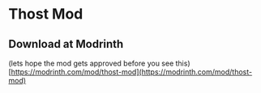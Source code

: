 # Thost Mod

## Download at Modrinth

(lets hope the mod gets approved before you see this) <br>
[https://modrinth.com/mod/thost-mod](https://modrinth.com/mod/thost-mod)
